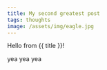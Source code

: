 ```yaml
---
title: My second greatest post
tags: thoughts
image: /assets/img/eagle.jpg
---
```


Hello from {{ title }}!

yea yea yea
